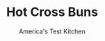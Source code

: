 ---
layout: ../../layouts/MarkdownPostLayout.astro
title: Hot Cross Buns
author: America's Test Kitchen
pubDate: 2023-03-15
description: "Breakfast? Dessert? Sweet Easter dinner roll? We wanted a balanced bun to fit every bill."
image_url: https://res.cloudinary.com/hksqkdlah/image/upload/ar_1:1,c_fill,dpr_2.0,f_auto,fl_lossy.progressive.strip_profile,g_faces:auto,q_auto:low,w_344/40172_sfs-hot-cross-buns-93
tags: ["Desserts or Baked Goods","Breads","Easter"]
calories: 4154
protein: 7
carbohydrates: 61
fats: 
fiber: 1
ingredients: ["3/4 cup, raisins","2 tablespoons, water, plus ¾ cup warm water (110 degrees)","3 , large eggs, plus 1 large egg, lightly beaten","6 tablespoons, unsalted butter, melted","4 cups (20 ounces), all-purpose flour","1/2 cup (3 1/2 ounces), granulated sugar","2 1/4 teaspoons, instant or rapid-rise yeast","1 1/4 teaspoons, salt","1 cup (4 ounces), confectioners' sugar","4 teaspoons, milk","1/8 teaspoon, vanilla extract","Pinch, salt"]
serves: 12
time: "1½ hours, plus 3½ to 4½ hours rising and 1 hour cooling"
instructions: ["FOR THE BUNS: Combine raisins and 2 tablespoons water in small bowl; cover and microwave until steaming, about 1 minute. Let sit until softened, about 15 minutes. Drain raisins and discard liquid.","Whisk warm water, 3 eggs, and melted butter together in 4-cup liquid measuring cup. Using stand mixer fitted with dough hook, mix flour, sugar, yeast, and salt on low speed until combined, about 30 seconds. With mixer running, add egg mixture and mix until dough comes together, about 2 minutes.","Increase speed to medium and knead until dough is smooth and elastic, about 10 minutes. Reduce speed to low, add raisins, and knead until combined, about 2 minutes (dough will be sticky and some raisins may not be fully incorporated into dough at this point; this is OK).","Turn out dough and any errant raisins onto lightly floured counter and knead by hand to evenly incorporate raisins into dough, about 1 minute. Form dough into smooth, taut ball; transfer to greased large bowl and cover with plastic wrap. Let rise until doubled in size, 2 to 2½ hours.","Grease 13 by 9-inch baking pan. Turn out dough onto lightly floured counter and divide into 12 equal pieces. Form each piece into rough ball by pinching and pulling dough edges under so that top is smooth. On clean counter, cup each ball with your palm and roll into smooth, tight ball. Arrange in prepared pan in 3 rows of 4 and cover loosely with plastic. Let buns rise until nearly doubled in size and starting to press against one another, 1½ to 2 hours.","Adjust oven rack to middle position and heat oven to 350 degrees. Brush buns with beaten egg. Bake until golden brown and centers register at least 190 degrees, 24 to 26 minutes. Transfer pan to wire rack and let buns cool until just warm, about 1 hour.","FOR THE ICING: Combine all ingredients in bowl until smooth (icing will be very thick). Transfer icing to small zipper-lock bag. Cut off very tip of 1 corner of bag. Pipe continuous line of icing across center of each row of buns, then pipe icing in lines perpendicular to first to form cross in center of each bun. Serve.","TO MAKE AHEAD: Make dough through step 5 and let rise until doubled in size. Cover tightly with plastic wrap and refrigerate for up to 24 hours. Proceed with recipe from step 6, extending baking time by 5 minutes."]
nutrition: ["153 mg Potassium","101 mg Phosphorus","25 mg Calcium","2 mg Iron","16 mg Magnesium","238 mg Sodium","7 g Fat","3 mg Niacin (B3)","2 g Monounsaturated","77 mg Cholesterol","4 g Saturated","1 g Fiber","72 µg Folic acid","39 µg Folate (food)","23 g Sugars","1 µg Vitamin K","25 g Water","61 g Carbs","163 µg Folate equivalent (total)","7 g Protein","76 µg Vitamin A","346 kcal Energy","17 g Sugars, added","4154 calories"]
notes: "You can use either regular or golden raisins in this recipe. The buns can be served warm or at room temperature. Plan ahead: The dough will need to rise in two stages for a total of 3½ to 4½ hours."
---